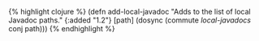 {% highlight clojure %}
(defn add-local-javadoc
  "Adds to the list of local Javadoc paths."
  {:added "1.2"}
  [path]
  (dosync (commute *local-javadocs* conj path)))
{% endhighlight %}
